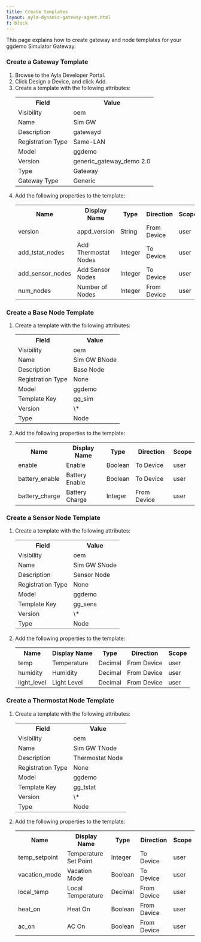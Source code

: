 ```yaml
---
title: Create templates
layout: ayla-dynamic-gateway-agent.html
f: block
---
```


This page explains how to create gateway and node templates for your ggdemo Simulator Gateway.

### Create a Gateway Template
<ol>
<li>Browse to the Ayla Developer Portal.</li>
<li>Click Design a Device, and click Add.</li>
<li>Create a template with the following attributes:
<table class="key-value-table">
<tr><th>Field</th><th>Value</th></tr>
<tr><td>Visibility</td><td>oem</td></tr>
<tr><td>Name</td><td>Sim GW</td></tr>
<tr><td>Description</td><td>gatewayd</td></tr>
<tr><td>Registration Type</td><td>Same-LAN</td></tr>
<tr><td>Model</td><td>ggdemo</td></tr>
<tr><td>Version</td><td>generic_gateway_demo 2.0</td></tr>
<tr><td>Type</td><td>Gateway</td></tr>
<tr><td>Gateway Type</td><td>Generic</td></tr>
</table>
</li>
<li>Add the following properties to the template:
<table class="key-value-table">
<tr><th>Name</th><th>Display Name</th><th>Type</th><th>Direction</th><th>Scope</th></tr>
<tr><td>version</td><td>appd_version</td><td>String</td><td>From Device</td><td>user</td></tr>
<tr><td>add_tstat_nodes</td><td>Add Thermostat Nodes</td><td>Integer</td><td>To Device</td><td>user</td></tr>
<tr><td>add_sensor_nodes</td><td>Add Sensor Nodes</td><td>Integer</td><td>To Device</td><td>user</td></tr>
<tr><td>num_nodes</td><td>Number of Nodes</td><td>Integer</td><td>From Device</td><td>user</td></tr>
</table>
</li>
</ol>

### Create a Base Node Template

<ol>
<li>Create a template with the following attributes:
<table class="key-value-table">
<tr><th>Field</th><th>Value</th></tr>
<tr><td>Visibility</td><td>oem</td></tr>
<tr><td>Name</td><td>Sim GW BNode</td></tr>
<tr><td>Description</td><td>Base Node</td></tr>
<tr><td>Registration Type</td><td>None</td></tr>
<tr><td>Model</td><td>ggdemo</td></tr>
<tr><td>Template Key</td><td>gg_sim</td></tr>
<tr><td>Version</td><td>\*</td></tr>
<tr><td>Type</td><td>Node</td></tr>
</table>
</li>
<li>Add the following properties to the template:
<table class="key-value-table">
<tr><th>Name</th><th>Display Name</th><th>Type</th><th>Direction</th><th>Scope</th></tr>
<tr><td>enable</td><td>Enable</td><td>Boolean</td><td>To Device</td><td>user</td></tr>
<tr><td>battery_enable</td><td>Battery Enable</td><td>Boolean</td><td>To Device</td><td>user</td></tr>
<tr><td>battery_charge</td><td>Battery Charge</td><td>Integer</td><td>From Device</td><td>user</td></tr>
</table>
</li>
</ol>

### Create a Sensor Node Template
<ol>
<li>Create a template with the following attributes:
<table class="key-value-table">
<tr><th>Field</th><th>Value</th></tr>
<tr><td>Visibility</td><td>oem</td></tr>
<tr><td>Name</td><td>Sim GW SNode</td></tr>
<tr><td>Description</td><td>Sensor Node</td></tr>
<tr><td>Registration Type</td><td>None</td></tr>
<tr><td>Model</td><td>ggdemo</td></tr>
<tr><td>Template Key</td><td>gg_sens</td></tr>
<tr><td>Version</td><td>\*</td></tr>
<tr><td>Type</td><td>Node</td></tr>
</table>
</li>
<li>Add the following properties to the template:
<table class="key-value-table">
<tr><th>Name</th><th>Display Name</th><th>Type</th><th>Direction</th><th>Scope</th></tr>
<tr><td>temp</td><td>Temperature</td><td>Decimal</td><td>From Device</td><td>user</td></tr>
<tr><td>humidity</td><td>Humidity</td><td>Decimal</td><td>From Device</td><td>user</td></tr>
<tr><td>light_level</td><td>Light Level</td><td>Decimal</td><td>From Device</td><td>user</td></tr>
</table>
</li>
</ol>

### Create a Thermostat Node Template
<ol>
<li>Create a template with the following attributes:
<table class="key-value-table">
<tr><th>Field</th><th>Value</th></tr>
<tr><td>Visibility</td><td>oem</td></tr>
<tr><td>Name</td><td>Sim GW TNode</td></tr>
<tr><td>Description</td><td>Thermostat Node</td></tr>
<tr><td>Registration Type</td><td>None</td></tr>
<tr><td>Model</td><td>ggdemo</td></tr>
<tr><td>Template Key</td><td>gg_tstat</td></tr>
<tr><td>Version</td><td>\*</td></tr>
<tr><td>Type</td><td>Node</td></tr>
</table>
</li>
<li>Add the following properties to the template:
<table class="key-value-table">
<tr><th>Name</th><th>Display Name</th><th>Type</th><th>Direction</th><th>Scope</th></tr>
<tr><td>temp_setpoint</td><td>Temperature Set Point</td><td>Integer</td><td>To Device</td><td>user</td></tr>
<tr><td>vacation_mode</td><td>Vacation Mode</td><td>Boolean</td><td>To Device</td><td>user</td></tr>
<tr><td>local_temp</td><td>Local Temperature</td><td>Decimal</td><td>From Device</td><td>user</td></tr>
<tr><td>heat_on</td><td>Heat On</td><td>Boolean</td><td>From Device</td><td>user</td></tr>
<tr><td>ac_on</td><td>AC On</td><td>Boolean</td><td>From Device</td><td>user</td></tr>
</table>
</li>
</ol>
